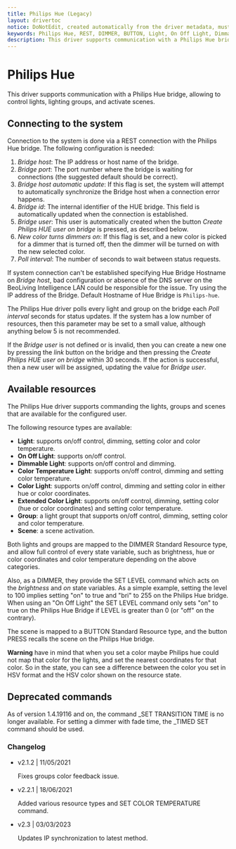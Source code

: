 ```yaml
---
title: Philips Hue (Legacy)
layout: drivertoc
notice: DoNotEdit, created automatically from the driver metadata, must be updated on the driver itself
keywords: Philips Hue, REST, DIMMER, BUTTON, Light, On Off Light, Dimmable Light, Color Temperature Light, Color Light, Extended Color Light, Group, Scene, SET LEVEL, SET TRANSITION TIME, TIMED SET
description: This driver supports communication with a Philips Hue bridge, allowing to control lights, lighting groups, and activate scenes using REST protocol.
---
```

Philips Hue
===============================

This driver supports communication with a Philips Hue bridge,
allowing to control lights, lighting groups, and activate scenes.

Connecting to the system
--------------------------------

Connection to the system is done via a REST connection with the
Philips Hue bridge. The following configuration is needed:

 1. *Bridge host*: The IP address or host name of the bridge.
 2. *Bridge port*: The port number where the bridge is waiting for
connections (the suggested default should be correct).
 3. *Bridge host automatic update*: If this flag is set, the system
will attempt to automatically synchronize the Bridge host when a
connection error happens.
 4. *Bridge id*: The internal identifier of the HUE bridge. This field
is automatically updated when the connection is established.
 5. *Bridge user*: This user is automatically created when the button
    *Create Philips HUE user on bridge* is pressed, as described below.
 6. *New color turns dimmers on*: If this flag is set, and a new color
is picked for a dimmer that is turned off, then the dimmer will be
turned on with the new selected color.
 7. *Poll interval*: The number of seconds to wait between status
requests.

If system connection can't be established specifying Hue Bridge Hostname
on *Bridge host*, bad configuration or absence of the DNS server on the
BeoLiving Intelligence LAN could be responsible for the issue.
Try using the IP address of the Bridge. Default Hostname of Hue Bridge
is ```Philips-hue```.

The Philips Hue driver polls every light and group on the bridge each
*Poll interval* seconds for status updates. If the system has a low
number of resources, then this parameter may be set to a small value,
although anything below 5 is not recommended.

If the *Bridge user* is not defined or is invalid, then you can create a new
one by pressing the *link* button on the bridge and then pressing the *Create
Philips HUE user on bridge* within 30 seconds. If the action is successful,
then a new user will be assigned, updating the value for *Bridge user*.

Available resources
--------------------------------

The Philips Hue driver supports commanding the lights, groups
and scenes that are available for the configured user.

The following resource types are available:

 - **Light**: supports on/off control, dimming, setting color and color
temperature.
 - **On Off Light**: supports on/off control.
 - **Dimmable Light**: supports on/off control and dimming.
 - **Color Temperature Light**: supports on/off control, dimming and setting
color temperature.
 - **Color Light**: supports on/off control, dimming and setting color in either
hue or color coordinates.
 - **Extended Color Light**: supports on/off control, dimming, setting color (hue
or color coordinates) and setting color temperature.
 - **Group**: a light groupt that supports on/off control, dimming, setting color
and color temperature.
 - **Scene**: a scene activation.

Both lights and groups are mapped to the DIMMER Standard Resource
type, and allow full control of every state variable, such as
brightness, hue or color coordinates and color temperature depending on the above
categories. 

Also, as a DIMMER, they provide the SET LEVEL command which acts
on the *brightness* and *on* state variables. As a simple example,
setting the level to 100 implies setting "on" to true and "bri" to
255 on the Philips Hue bridge. 
When using an "On Off Light" the SET LEVEL command only sets "on"
to true on the Philips Hue Bridge if LEVEL is greater than 0 (or
"off" on the contrary). 

The scene is mapped to a BUTTON Standard Resource type, and the button
PRESS recalls the scene on the Philips Hue bridge.

**Warning** have in mind that when you set a color maybe Philips hue could not map
that color for the lights, and set the nearest coordinates for that color. So in the state,
you can see a difference between the color you set in HSV format and the HSV color shown
on the resource state.

Deprecated commands
--------------------------------
As of version 1.4.19116 and on, the command _SET TRANSITION TIME
is no longer available. For setting a dimmer with fade time,
the _TIMED SET command should be used.

### Changelog

 - v2.1.2 | 11/05/2021

    Fixes groups color feedback issue.
 - v2.2.1 | 18/06/2021

    Added various resource types and SET COLOR TEMPERATURE command.

 - v2.3 | 03/03/2023

    Updates IP synchronization to latest method.
